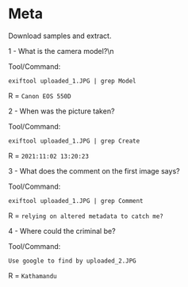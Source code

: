 # Meta

Download samples and extract.

1 - What is the camera model?\n

Tool/Command: 
```
exiftool uploaded_1.JPG | grep Model
```
R = `Canon EOS 550D`

2 - When was the picture taken?

Tool/Command: 
```
exiftool uploaded_1.JPG | grep Create
```
R = `2021:11:02 13:20:23`

3 - What does the comment on the first image says?

Tool/Command: 
```
exiftool uploaded_1.JPG | grep Comment
```
R = `relying on altered metadata to catch me?`

4 - Where could the criminal be?

Tool/Command: 
```
Use google to find by uploaded_2.JPG
```

R = `Kathamandu`

